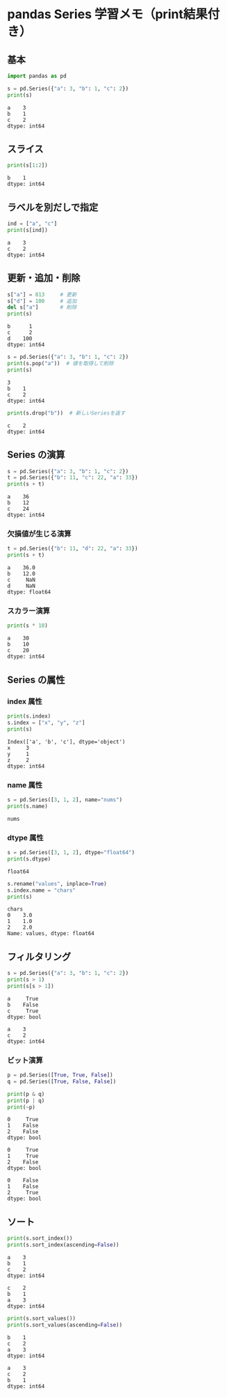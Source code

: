 # pandas Series 学習メモ（print結果付き）

## 基本

```python
import pandas as pd

s = pd.Series({"a": 3, "b": 1, "c": 2})
print(s)
```
```
a    3
b    1
c    2
dtype: int64
```

## スライス

```python
print(s[1:2])
```
```
b    1
dtype: int64
```

## ラベルを別だしで指定

```python
ind = ["a", "c"]
print(s[ind])
```
```
a    3
c    2
dtype: int64
```

## 更新・追加・削除

```python
s["a"] = 813     # 更新
s["d"] = 100     # 追加
del s["a"]       # 削除
print(s)
```
```
b      1
c      2
d    100
dtype: int64
```

```python
s = pd.Series({"a": 3, "b": 1, "c": 2})
print(s.pop("a"))  # 値を取得して削除
print(s)
```
```
3
b    1
c    2
dtype: int64
```

```python
print(s.drop("b"))  # 新しいSeriesを返す
```
```
c    2
dtype: int64
```

## Series の演算

```python
s = pd.Series({"a": 3, "b": 1, "c": 2})
t = pd.Series({"b": 11, "c": 22, "a": 33})
print(s + t)
```
```
a    36
b    12
c    24
dtype: int64
```

### 欠損値が生じる演算

```python
t = pd.Series({"b": 11, "d": 22, "a": 33})
print(s + t)
```
```
a    36.0
b    12.0
c     NaN
d     NaN
dtype: float64
```

### スカラー演算

```python
print(s * 10)
```
```
a    30
b    10
c    20
dtype: int64
```

## Series の属性

### index 属性

```python
print(s.index)
s.index = ["x", "y", "z"]
print(s)
```
```
Index(['a', 'b', 'c'], dtype='object')
x     3
y     1
z     2
dtype: int64
```

### name 属性

```python
s = pd.Series([3, 1, 2], name="nums")
print(s.name)
```
```
nums
```

### dtype 属性

```python
s = pd.Series([3, 1, 2], dtype="float64")
print(s.dtype)
```
```
float64
```

```python
s.rename("values", inplace=True)
s.index.name = "chars"
print(s)
```
```
chars
0    3.0
1    1.0
2    2.0
Name: values, dtype: float64
```

## フィルタリング

```python
s = pd.Series({"a": 3, "b": 1, "c": 2})
print(s > 1)
print(s[s > 1])
```
```
a     True
b    False
c     True
dtype: bool

a    3
c    2
dtype: int64
```

### ビット演算

```python
p = pd.Series([True, True, False])
q = pd.Series([True, False, False])

print(p & q)
print(p | q)
print(~p)
```
```
0     True
1    False
2    False
dtype: bool

0     True
1     True
2    False
dtype: bool

0    False
1    False
2     True
dtype: bool
```

## ソート

```python
print(s.sort_index())
print(s.sort_index(ascending=False))
```
```
a    3
b    1
c    2
dtype: int64

c    2
b    1
a    3
dtype: int64
```

```python
print(s.sort_values())
print(s.sort_values(ascending=False))
```
```
b    1
c    2
a    3
dtype: int64

a    3
c    2
b    1
dtype: int64
```
